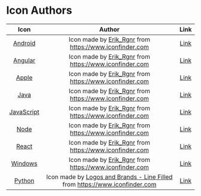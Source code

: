 # Icon Authors

| Icon             |  Author |  Link |
:-------------------------:|:-------------------------:|:-------------------------:
[Android](en/docs/assets/img/icons/technology/android.png) | Icon made by [Erik_Rgnr](https://www.iconfinder.com/Erik_Rgnr) from https://www.iconfinder.com |[Link](https://www.iconfinder.com/iconsets/designer-skills)
[Angular](en/docs/assets/img/icons/technology/angular.png) | Icon made by [Erik_Rgnr](https://www.iconfinder.com/Erik_Rgnr) from https://www.iconfinder.com |[Link](https://www.iconfinder.com/iconsets/designer-skills)
[Apple](en/docs/assets/img/icons/technology/apple.png) | Icon made by [Erik_Rgnr](https://www.iconfinder.com/Erik_Rgnr) from https://www.iconfinder.com |[Link](https://www.iconfinder.com/iconsets/designer-skills)
[Java](en/docs/assets/img/icons/technology/java.png) | Icon made by [Erik_Rgnr](https://www.iconfinder.com/Erik_Rgnr) from https://www.iconfinder.com |[Link](https://www.iconfinder.com/iconsets/designer-skills)
[JavaScript](en/docs/assets/img/icons/technology/javascript.png) | Icon made by [Erik_Rgnr](https://www.iconfinder.com/Erik_Rgnr) from https://www.iconfinder.com |[Link](https://www.iconfinder.com/iconsets/designer-skills)
[Node](en/docs/assets/img/icons/technology/node.png) | Icon made by [Erik_Rgnr](https://www.iconfinder.com/Erik_Rgnr) from https://www.iconfinder.com |[Link](https://www.iconfinder.com/iconsets/designer-skills)
[React](en/docs/assets/img/icons/technology/react.png) | Icon made by [Erik_Rgnr](https://www.iconfinder.com/Erik_Rgnr) from https://www.iconfinder.com |[Link](https://www.iconfinder.com/iconsets/designer-skills)
[Windows](en/docs/assets/img/icons/technology/windows.png) | Icon made by [Erik_Rgnr](https://www.iconfinder.com/Erik_Rgnr) from https://www.iconfinder.com |[Link](https://www.iconfinder.com/iconsets/designer-skills)
[Python](en/docs/assets/img/icons/technology/python.png) | Icon made by [Logos and Brands - Line Filled](https://www.iconfinder.com/iconsets/logos-and-brands-adobe) from https://www.iconfinder.com |[Link](https://www.iconfinder.com/icons/4518857/python_icon)

